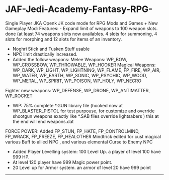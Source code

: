 # JAF-Jedi-Academy-Fantasy-RPG-
Single Player JKA Openk JK code mode for RPG Mods and Games + New Gameplay Mod: 
Features: - Expand limit of weapons to 100 weapon slots. done (at least 74 weapons slots now availables. 4 slots for summoning, 4 slots for morphing and 12 slots for items of an inventory. 
- Noghri Stick and Tusken Stuff usable
- NPC limit drastically increased.
- Added the follow weapons: 
Melee Weapons: WP_BOW, WP_CROSSBOW, WP_THROWABLE, WP_HOOKER
Magical Weapons: WP_DARK, WP_LIGHT, WP_LIGHTNING, WP_FLAME, FP_FIRE, WP_AIR, WP_WATER, WP_EARTH, WP_SONIC, WP_PSYCHIC, WP_WOOD, WP_METAL, WP_SPIRIT, WP_POISON, WP_HOLY, WP_NECRO

Fighter new weapons: WP_DEFENSE, WP_DRONE, WP_ANTIMATTER, WP_ROCKET 
- WIP: 75% complete *.GUN library file (hooked now at WP_BLASTER_PISTOL for test purpouse, for customize and override shootgun weapons exactly like *.SAB files override lightsabers ) this at the end will end weapons.dat

FORCE POWER: Added FP_STUN, FP_HATE, FP_CONTROLMIND, FP_WRACK,  FP_FREEZE, FP_HEALOTHER
Mindtrick edited for cust magical various Buff to allied NPC , and various elemental Curse to 
Enemy NPC

- Added Player Levelling system: 100 Level Up. a player of level 100 have 999 HP.
- At level 120 player have 999 Magic power point. 
- 20 Level up for Armor system. an armor of level 20 have 999 point
 
------------------------------------------------------------------------------


